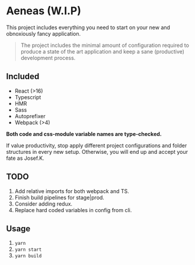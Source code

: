 # Aeneas (W.I.P)

This project includes everything you need to start on your new and obnoxiously fancy application.

> The project includes the minimal amount of configuration required to produce a state of the art application and keep a sane (productive) development process.

## Included

* React (>16)
* Typescript
* HMR
* Sass
* Autoprefixer
  <!-- * Redux -->
* Webpack (>4)

**Both code and css-module variable names are type-checked.**

If value productivity, stop apply different project configurations and folder structures in every new setup. Otherwise, you will end up and accept your fate as Josef.K.

## TODO

1.  Add relative imports for both webpack and TS.
2.  Finish build pipelines for stage|prod.
3.  Consider adding redux.
4.  Replace hard coded variables in config from cli.

## Usage

1.  `yarn`
2.  `yarn start`
3.  `yarn build`
